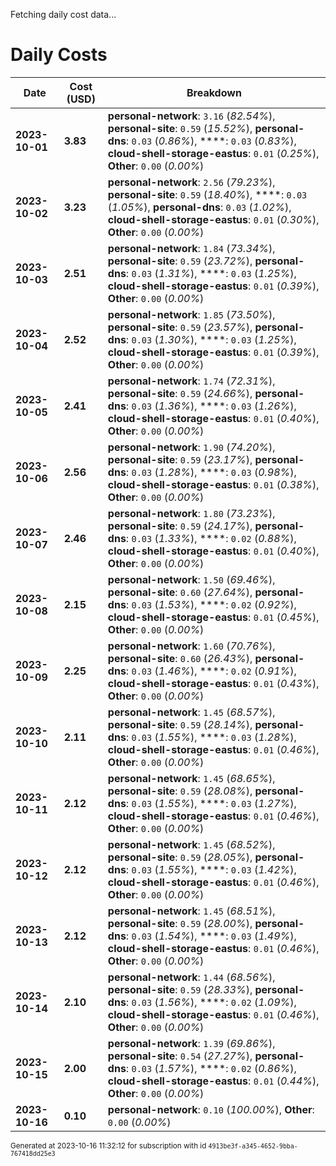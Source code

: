 Fetching daily cost data...
# Daily Costs

| Date | Cost (USD) | Breakdown |
|------|----------------|-----------|
| **2023-10-01** | **3.83** | **personal-network**: `3.16` (_82.54%_), **personal-site**: `0.59` (_15.52%_), **personal-dns**: `0.03` (_0.86%_), ****: `0.03` (_0.83%_), **cloud-shell-storage-eastus**: `0.01` (_0.25%_), **Other**: `0.00` (_0.00%_) |
| **2023-10-02** | **3.23** | **personal-network**: `2.56` (_79.23%_), **personal-site**: `0.59` (_18.40%_), ****: `0.03` (_1.05%_), **personal-dns**: `0.03` (_1.02%_), **cloud-shell-storage-eastus**: `0.01` (_0.30%_), **Other**: `0.00` (_0.00%_) |
| **2023-10-03** | **2.51** | **personal-network**: `1.84` (_73.34%_), **personal-site**: `0.59` (_23.72%_), **personal-dns**: `0.03` (_1.31%_), ****: `0.03` (_1.25%_), **cloud-shell-storage-eastus**: `0.01` (_0.39%_), **Other**: `0.00` (_0.00%_) |
| **2023-10-04** | **2.52** | **personal-network**: `1.85` (_73.50%_), **personal-site**: `0.59` (_23.57%_), **personal-dns**: `0.03` (_1.30%_), ****: `0.03` (_1.25%_), **cloud-shell-storage-eastus**: `0.01` (_0.39%_), **Other**: `0.00` (_0.00%_) |
| **2023-10-05** | **2.41** | **personal-network**: `1.74` (_72.31%_), **personal-site**: `0.59` (_24.66%_), **personal-dns**: `0.03` (_1.36%_), ****: `0.03` (_1.26%_), **cloud-shell-storage-eastus**: `0.01` (_0.40%_), **Other**: `0.00` (_0.00%_) |
| **2023-10-06** | **2.56** | **personal-network**: `1.90` (_74.20%_), **personal-site**: `0.59` (_23.17%_), **personal-dns**: `0.03` (_1.28%_), ****: `0.03` (_0.98%_), **cloud-shell-storage-eastus**: `0.01` (_0.38%_), **Other**: `0.00` (_0.00%_) |
| **2023-10-07** | **2.46** | **personal-network**: `1.80` (_73.23%_), **personal-site**: `0.59` (_24.17%_), **personal-dns**: `0.03` (_1.33%_), ****: `0.02` (_0.88%_), **cloud-shell-storage-eastus**: `0.01` (_0.40%_), **Other**: `0.00` (_0.00%_) |
| **2023-10-08** | **2.15** | **personal-network**: `1.50` (_69.46%_), **personal-site**: `0.60` (_27.64%_), **personal-dns**: `0.03` (_1.53%_), ****: `0.02` (_0.92%_), **cloud-shell-storage-eastus**: `0.01` (_0.45%_), **Other**: `0.00` (_0.00%_) |
| **2023-10-09** | **2.25** | **personal-network**: `1.60` (_70.76%_), **personal-site**: `0.60` (_26.43%_), **personal-dns**: `0.03` (_1.46%_), ****: `0.02` (_0.91%_), **cloud-shell-storage-eastus**: `0.01` (_0.43%_), **Other**: `0.00` (_0.00%_) |
| **2023-10-10** | **2.11** | **personal-network**: `1.45` (_68.57%_), **personal-site**: `0.59` (_28.14%_), **personal-dns**: `0.03` (_1.55%_), ****: `0.03` (_1.28%_), **cloud-shell-storage-eastus**: `0.01` (_0.46%_), **Other**: `0.00` (_0.00%_) |
| **2023-10-11** | **2.12** | **personal-network**: `1.45` (_68.65%_), **personal-site**: `0.59` (_28.08%_), **personal-dns**: `0.03` (_1.55%_), ****: `0.03` (_1.27%_), **cloud-shell-storage-eastus**: `0.01` (_0.46%_), **Other**: `0.00` (_0.00%_) |
| **2023-10-12** | **2.12** | **personal-network**: `1.45` (_68.52%_), **personal-site**: `0.59` (_28.05%_), **personal-dns**: `0.03` (_1.55%_), ****: `0.03` (_1.42%_), **cloud-shell-storage-eastus**: `0.01` (_0.46%_), **Other**: `0.00` (_0.00%_) |
| **2023-10-13** | **2.12** | **personal-network**: `1.45` (_68.51%_), **personal-site**: `0.59` (_28.00%_), **personal-dns**: `0.03` (_1.54%_), ****: `0.03` (_1.49%_), **cloud-shell-storage-eastus**: `0.01` (_0.46%_), **Other**: `0.00` (_0.00%_) |
| **2023-10-14** | **2.10** | **personal-network**: `1.44` (_68.56%_), **personal-site**: `0.59` (_28.33%_), **personal-dns**: `0.03` (_1.56%_), ****: `0.02` (_1.09%_), **cloud-shell-storage-eastus**: `0.01` (_0.46%_), **Other**: `0.00` (_0.00%_) |
| **2023-10-15** | **2.00** | **personal-network**: `1.39` (_69.86%_), **personal-site**: `0.54` (_27.27%_), **personal-dns**: `0.03` (_1.57%_), ****: `0.02` (_0.86%_), **cloud-shell-storage-eastus**: `0.01` (_0.44%_), **Other**: `0.00` (_0.00%_) |
| **2023-10-16** | **0.10** | **personal-network**: `0.10` (_100.00%_), **Other**: `0.00` (_0.00%_) |


<sup>Generated at 2023-10-16 11:32:12 for subscription with id `4913be3f-a345-4652-9bba-767418dd25e3`</sup>
